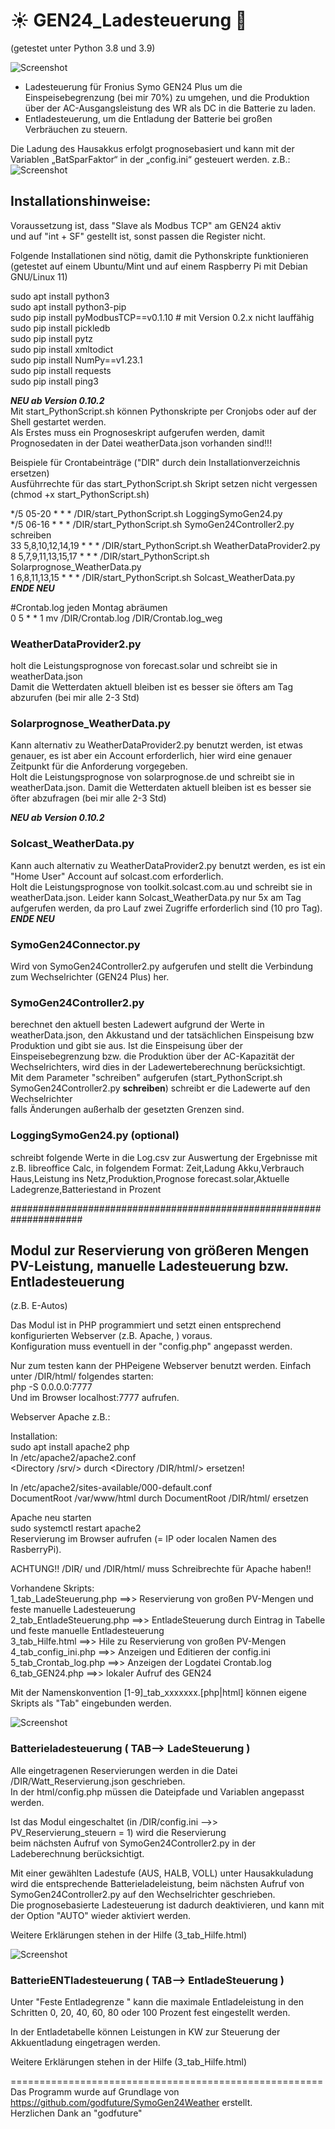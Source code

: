 # :sunny: GEN24_Ladesteuerung :battery:
(getestet unter Python 3.8 und 3.9)

![Screenshot](pics/Steuerungstabellen.png)

- Ladesteuerung für  Fronius Symo GEN24 Plus um die Einspeisebegrenzung (bei mir 70%) zu umgehen,
und die Produktion über der AC-Ausgangsleistung des WR als DC in die Batterie zu laden.<br>
- Entladesteuerung, um die Entladung der Batterie bei großen Verbräuchen zu steuern.<br>

Die Ladung des Hausakkus erfolgt prognosebasiert und kann mit der Variablen „BatSparFaktor“ in der „config.ini“ gesteuert werden. 
z.B.:
![Screenshot](pics/Ladewertverteilung.png)

## Installationshinweise:
Voraussetzung ist, dass "Slave als Modbus TCP" am GEN24 aktiv <br>
und auf "int + SF" gestellt ist, sonst passen die Register nicht.

Folgende Installationen sind nötig, damit die Pythonskripte funktionieren <br>
(getestet auf einem Ubuntu/Mint und auf einem Raspberry Pi mit Debian GNU/Linux 11)

sudo apt install python3 <br>
sudo apt install python3-pip <br>
sudo pip install pyModbusTCP==v0.1.10   # mit Version 0.2.x nicht lauffähig <br>
sudo pip install pickledb <br>
sudo pip install pytz <br>
sudo pip install xmltodict <br>
sudo pip install NumPy==v1.23.1 <br>
sudo pip install requests <br>
sudo pip install ping3 <br>

**_NEU ab Version 0.10.2_**<br>
Mit start_PythonScript.sh können Pythonskripte per Cronjobs oder auf der Shell gestartet werden. <br>
Als Erstes muss ein Prognoseskript aufgerufen werden, damit Prognosedaten in 
der Datei weatherData.json vorhanden sind!!!

Beispiele für Crontabeinträge ("DIR" durch dein Installationverzeichnis ersetzen) <br>
Ausführrechte für das start_PythonScript.sh Skript setzen nicht vergessen (chmod +x start_PythonScript.sh)

*/5 05-20 * * * /DIR/start_PythonScript.sh LoggingSymoGen24.py<br>
*/5 06-16 * * * /DIR/start_PythonScript.sh SymoGen24Controller2.py schreiben<br>
33 5,8,10,12,14,19 * * * /DIR/start_PythonScript.sh WeatherDataProvider2.py<br>
8 5,7,9,11,13,15,17 * * * /DIR/start_PythonScript.sh Solarprognose_WeatherData.py<br>
1 6,8,11,13,15 * * * /DIR/start_PythonScript.sh Solcast_WeatherData.py<br>
**_ENDE NEU_**

#Crontab.log jeden Montag abräumen <br>
0 5 * * 1 mv /DIR/Crontab.log /DIR/Crontab.log_weg <br>

### WeatherDataProvider2.py

holt die Leistungsprognose von forecast.solar und schreibt sie in weatherData.json <br>
Damit die Wetterdaten aktuell bleiben ist es besser sie öfters am Tag abzurufen (bei mir alle 2-3 Std)

### Solarprognose_WeatherData.py 

Kann alternativ zu WeatherDataProvider2.py benutzt werden, ist etwas genauer, es ist aber ein Account erforderlich,
hier wird eine genauer Zeitpunkt für die Anforderung vorgegeben. <br>
Holt die Leistungsprognose von solarprognose.de und schreibt sie in weatherData.json.
Damit die Wetterdaten aktuell bleiben ist es besser sie öfter abzufragen (bei mir alle 2-3 Std) <br>

**_NEU ab Version 0.10.2_**<br>
### Solcast_WeatherData.py

Kann auch alternativ zu WeatherDataProvider2.py benutzt werden, es ist ein "Home User" Account auf solcast.com erforderlich.<br>
Holt die Leistungsprognose von toolkit.solcast.com.au und schreibt sie in weatherData.json.
Leider kann Solcast_WeatherData.py nur 5x am Tag aufgerufen werden, da pro Lauf zwei Zugriffe erforderlich sind (10 pro Tag). <br>
**_ENDE NEU_**

### SymoGen24Connector.py

Wird von SymoGen24Controller2.py aufgerufen und stellt die Verbindung zum Wechselrichter (GEN24 Plus) her.


### SymoGen24Controller2.py

berechnet den aktuell besten Ladewert aufgrund der Werte in weatherData.json, den Akkustand und der tatsächlichen Einspeisung bzw Produktion und gibt sie aus.
Ist die Einspeisung über der Einspeisebegrenzung bzw. die Produktion über der AC-Kapazität der Wechselrichters, wird dies in der Ladewerteberechnung berücksichtigt.<br>
Mit dem Parameter "schreiben" aufgerufen (start_PythonScript.sh SymoGen24Controller2.py **schreiben**) schreibt er die Ladewerte auf den Wechselrichter <br>
falls Änderungen außerhalb der gesetzten Grenzen sind.


### LoggingSymoGen24.py (optional)

schreibt folgende Werte in die Log.csv zur Auswertung der Ergebnisse mit z.B. libreoffice Calc, in folgendem Format:
Zeit,Ladung Akku,Verbrauch Haus,Leistung ins Netz,Produktion,Prognose forecast.solar,Aktuelle Ladegrenze,Batteriestand in Prozent


#####################################################################

## Modul zur Reservierung von größeren Mengen PV-Leistung, manuelle Ladesteuerung bzw. Entladesteuerung
(z.B. E-Autos)

Das Modul ist in PHP programmiert und setzt einen entsprechend konfigurierten Webserver (z.B. Apache, ) voraus. <br>
Konfiguration muss eventuell in der "config.php" angepasst werden.<br>

Nur zum testen kann der PHPeigene Webserver benutzt werden. Einfach unter /DIR/html/ folgendes starten:<br>
php -S 0.0.0.0:7777 <br>
Und im Browser localhost:7777 aufrufen.<br>

Webserver Apache z.B.:

Installation: <br>
sudo apt install apache2 php <br>
In /etc/apache2/apache2.conf  <br>
<Directory /srv/> durch <Directory /DIR/html/> ersetzen!<br>

In /etc/apache2/sites-available/000-default.conf <br>
DocumentRoot /var/www/html durch DocumentRoot /DIR/html/ ersetzen<br>

Apache neu starten <br>
sudo systemctl restart apache2 <br>
Reservierung im Browser aufrufen (= IP oder localen Namen des RasberryPi).

ACHTUNG!! /DIR/ und /DIR/html/ muss Schreibrechte für Apache haben!!<br>

Vorhandene Skripts:<br>
1_tab_LadeSteuerung.php    ==>> Reservierung von großen PV-Mengen und feste manuelle Ladesteuerung<br>
2_tab_EntladeSteuerung.php ==>>  EntladeSteuerung durch Eintrag in Tabelle und feste manuelle Entladesteuerung<br>
3_tab_Hilfe.html       ==>> Hile zu Reservierung von großen PV-Mengen<br>
4_tab_config_ini.php   ==>> Anzeigen und Editieren der config.ini<br>
5_tab_Crontab_log.php  ==>> Anzeigen der Logdatei Crontab.log<br>
6_tab_GEN24.php        ==>> lokaler Aufruf des GEN24<br>

Mit der Namenskonvention [1-9]_tab_xxxxxxx.[php|html] können eigene Skripts als "Tab" eingebunden werden.<br>


![Screenshot](pics/Ladesteuerung.png)
### Batterieladesteuerung ( TAB--> LadeSteuerung )

Alle eingetragenen Reservierungen werden in die Datei /DIR/Watt_Reservierung.json geschrieben. <br>
In der html/config.php müssen die Dateipfade und Variablen angepasst werden.  <br>

Ist das Modul eingeschaltet (in /DIR/config.ini -->> PV_Reservierung_steuern = 1) wird die Reservierung <br>
beim nächsten Aufruf von SymoGen24Controller2.py in der Ladeberechnung berücksichtigt.

Mit einer gewählten Ladestufe (AUS, HALB, VOLL) unter Hausakkuladung wird die entsprechende Batterieladeleistung,
beim nächsten Aufruf von SymoGen24Controller2.py auf den Wechselrichter geschrieben. <br>
Die prognosebasierte Ladesteuerung ist dadurch deaktivieren, und kann mit der Option "AUTO" wieder aktiviert werden.<br>

Weitere Erklärungen stehen in der Hilfe (3_tab_Hilfe.html)

![Screenshot](pics/Entladesteuerung.png)
### BatterieENTladesteuerung ( TAB--> EntladeSteuerung )

Unter "Feste Entladegrenze " kann die maximale Entladeleistung
in den Schritten 0, 20, 40, 60, 80 oder 100 Prozent fest eingestellt werden.

In der Entladetabelle können Leistungen in KW zur Steuerung der Akkuentladung eingetragen werden.

Weitere Erklärungen stehen in der Hilfe (3_tab_Hilfe.html)

======================================================
Das Programm wurde auf Grundlage von https://github.com/godfuture/SymoGen24Weather erstellt. <br>
Herzlichen Dank an "godfuture"

